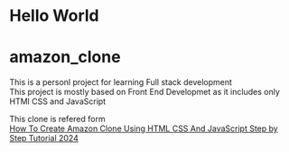 # Hello World
# amazon_clone
This is a personl project for learning Full stack development <br>
This project is mostly based on Front End Developmet as it includes only HTMl CSS and JavaScript <br>


This clone is refered form <br>[How To Create Amazon Clone Using HTML CSS And JavaScript Step by Step Tutorial 2024](https://www.youtube.com/watch?v=NC0IRIJhFpI)

